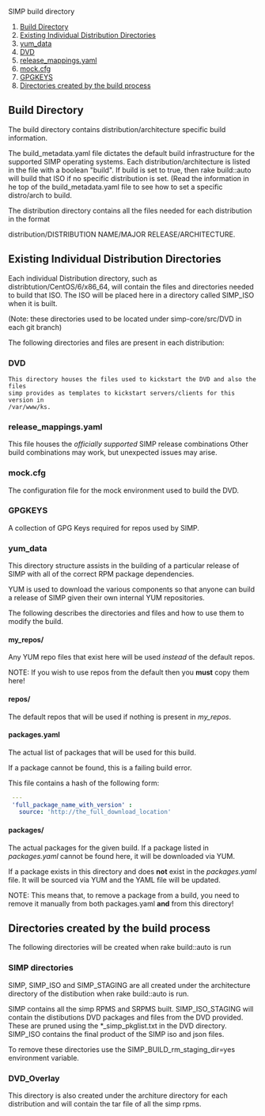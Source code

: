 SIMP build directory

1. [Build Directory](#build-directory)
2. [Existing Individual Distribution Directories](#existing-individual-distribution-directories)
  1. [yum_data](#yum_data)
  2. [DVD](#dvd)
  3. [release_mappings.yaml](#release_mappingsyaml)
  4. [mock.cfg](#mockcfg)
  5. [GPGKEYS](#GPGKEYS)
3. [Directories created by the build process](#directories-created-by-the-build-process)


## Build Directory

The build directory contains distribution/architecture specific build information.

The build_metadata.yaml file dictates the default build infrastructure for the
supported SIMP operating systems.  Each distribution/architecture is listed in
the file with a boolean "build".  If build is set to true, then rake build::auto
will build that ISO if no specific distribution is set.  (Read the information in
he top of the build_metadata.yaml file to see how to set a specific distro/arch to build.

The distribution directory contains all the files needed for each distribution in the format

distribution/DISTRIBUTION NAME/MAJOR RELEASE/ARCHITECTURE.


## Existing Individual Distribution Directories

Each individual Distribution directory, such as distribtution/CentOS/6/x86_64,
will contain  the files and directories needed to build that ISO.  The ISO
will be placed here in a directory called SIMP_ISO when it is built.

(Note:  these directories used to be located under simp-core/src/DVD in each git branch)

The following directories and files are present in each distribution:


### DVD
    This directory houses the files used to kickstart the DVD and also the files
    simp provides as templates to kickstart servers/clients for this version in
    /var/www/ks.

### release_mappings.yaml
  This file houses the *officially supported* SIMP release combinations
  Other build combinations may work, but unexpected issues may arise.

### mock.cfg
  The configuration file for the mock environment used to build the DVD.

### GPGKEYS
  A collection of GPG Keys required for repos used by SIMP.

### yum_data
  This directory structure assists in the building of a particular release of
SIMP with all of the correct RPM package dependencies.

YUM is used to download the various components so that anyone can build a
release of SIMP given their own internal YUM repositories.

The following describes the directories and files and how to use them to 
modify the build. 

#### my_repos/

Any YUM repo files that exist here will be used *instead* of the default repos.

NOTE: If you wish to use repos from the default then you **must** copy them here!

#### repos/

The default repos that will be used if nothing is present in *my_repos*.

#### packages.yaml

The actual list of packages that will be used for this build.

If a package cannot be found, this is a failing build error.

This file contains a hash of the following form:

```yaml
 ---
 'full_package_name_with_version' :
   source: 'http://the_full_download_location'
```
#### packages/

The actual packages for the given build.
If a package listed in _packages.yaml_ cannot be found here, it will be
downloaded via YUM.

If a package exists in this directory and does **not** exist in
the _packages.yaml_ file. It will be sourced via YUM and the YAML file will
be updated.

NOTE: This means that, to remove a package from a build, you need to remove it
manually from both packages.yaml **and** from this directory!


## Directories created by the build process

The following directories will be created when rake build::auto is run


### SIMP directories

SIMP, SIMP_ISO and SIMP_STAGING are all created under the architecture
directory of the distibution when rake build::auto is run.

SIMP  contains all the simp RPMS and SRPMS built.
SIMP_ISO_STAGING will contain the distibutions DVD packages
     and files from the DVD provided.  These are pruned using
     the *_simp_pkglist.txt in the DVD directory.
SIMP_ISO contains the final product of the SIMP iso and json
     files.

To remove these directories use the SIMP_BUILD_rm_staging_dir=yes
environment variable.

### DVD_Overlay 

This directory is also created under the architure directory for
each distribution and will contain the tar file of all the simp
rpms.
